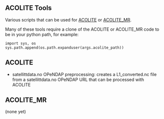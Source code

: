 ## ACOLITE Tools
Various scripts that can be used for [ACOLITE](https://github.com/acolite/acolite) or [ACOLITE_MR](https://github.com/acolite/acolite).

Many of these tools require a clone of the ACOLITE or ACOLITE_MR code to be in your python path, for example:
```
import sys, os
sys.path.append(os.path.expanduser(args.acolite_path))
```

## ACOLITE
* satellittdata.no OPeNDAP preprocessing: creates a L1_converted.nc file from a satellittdata.no OPeNDAP URL that can be processed with ACOLITE

## ACOLITE_MR
(none yet)
